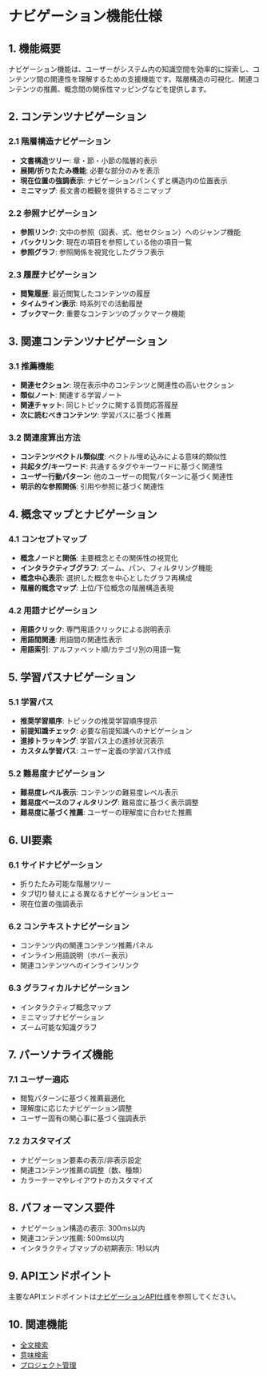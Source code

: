 # ナビゲーション機能仕様

## 1. 機能概要

ナビゲーション機能は、ユーザーがシステム内の知識空間を効率的に探索し、コンテンツ間の関連性を理解するための支援機能です。階層構造の可視化、関連コンテンツの推薦、概念間の関係性マッピングなどを提供します。

## 2. コンテンツナビゲーション

### 2.1 階層構造ナビゲーション
- **文書構造ツリー**: 章・節・小節の階層的表示
- **展開/折りたたみ機能**: 必要な部分のみを表示
- **現在位置の強調表示**: ナビゲーションパンくずと構造内の位置表示
- **ミニマップ**: 長文書の概観を提供するミニマップ

### 2.2 参照ナビゲーション
- **参照リンク**: 文中の参照（図表、式、他セクション）へのジャンプ機能
- **バックリンク**: 現在の項目を参照している他の項目一覧
- **参照グラフ**: 参照関係を視覚化したグラフ表示

### 2.3 履歴ナビゲーション
- **閲覧履歴**: 最近閲覧したコンテンツの履歴
- **タイムライン表示**: 時系列での活動履歴
- **ブックマーク**: 重要なコンテンツのブックマーク機能

## 3. 関連コンテンツナビゲーション

### 3.1 推薦機能
- **関連セクション**: 現在表示中のコンテンツと関連性の高いセクション
- **類似ノート**: 関連する学習ノート
- **関連チャット**: 同じトピックに関する質問応答履歴
- **次に読むべきコンテンツ**: 学習パスに基づく推薦

### 3.2 関連度算出方法
- **コンテンツベクトル類似度**: ベクトル埋め込みによる意味的類似性
- **共起タグ/キーワード**: 共通するタグやキーワードに基づく関連性
- **ユーザー行動パターン**: 他のユーザーの閲覧パターンに基づく関連性
- **明示的な参照関係**: 引用や参照に基づく関連性

## 4. 概念マップとナビゲーション

### 4.1 コンセプトマップ
- **概念ノードと関係**: 主要概念とその関係性の視覚化
- **インタラクティブグラフ**: ズーム、パン、フィルタリング機能
- **概念中心表示**: 選択した概念を中心としたグラフ再構成
- **階層的概念マップ**: 上位/下位概念の階層構造表現

### 4.2 用語ナビゲーション
- **用語クリック**: 専門用語クリックによる説明表示
- **用語間関連**: 用語間の関連性表示
- **用語索引**: アルファベット順/カテゴリ別の用語一覧

## 5. 学習パスナビゲーション

### 5.1 学習パス
- **推奨学習順序**: トピックの推奨学習順序提示
- **前提知識チェック**: 必要な前提知識へのナビゲーション
- **進捗トラッキング**: 学習パス上の進捗状況表示
- **カスタム学習パス**: ユーザー定義の学習パス作成

### 5.2 難易度ナビゲーション
- **難易度レベル表示**: コンテンツの難易度レベル表示
- **難易度ベースのフィルタリング**: 難易度に基づく表示調整
- **難易度に基づく推薦**: ユーザーの理解度に合わせた推薦

## 6. UI要素

### 6.1 サイドナビゲーション
- 折りたたみ可能な階層ツリー
- タブ切り替えによる異なるナビゲーションビュー
- 現在位置の強調表示

### 6.2 コンテキストナビゲーション
- コンテンツ内の関連コンテンツ推薦パネル
- インライン用語説明（ホバー表示）
- 関連コンテンツへのインラインリンク

### 6.3 グラフィカルナビゲーション
- インタラクティブ概念マップ
- ミニマップナビゲーション
- ズーム可能な知識グラフ

## 7. パーソナライズ機能

### 7.1 ユーザー適応
- 閲覧パターンに基づく推薦最適化
- 理解度に応じたナビゲーション調整
- ユーザー固有の関心事に基づく強調表示

### 7.2 カスタマイズ
- ナビゲーション要素の表示/非表示設定
- 関連コンテンツ推薦の調整（数、種類）
- カラーテーマやレイアウトのカスタマイズ

## 8. パフォーマンス要件

- ナビゲーション構造の表示: 300ms以内
- 関連コンテンツ推薦: 500ms以内
- インタラクティブマップの初期表示: 1秒以内

## 9. APIエンドポイント

主要なAPIエンドポイントは[ナビゲーションAPI仕様](../../05_API仕様/04_APIリファレンス詳細/06_ナビゲーションAPI.md)を参照してください。

## 10. 関連機能

- [全文検索](./02_全文検索.md)
- [意味検索](./03_意味検索.md)
- [プロジェクト管理](../01_プロジェクト管理/01_プロジェクト概要.md)
